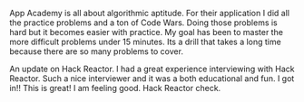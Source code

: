 App Academy is all about algorithmic aptitude. For their application I did all the practice problems and a ton of Code Wars. Doing those problems is hard but it becomes easier with practice. My goal has been to master the more difficult problems under 15 minutes. Its a drill that takes a long time because there are so many problems to cover.

An update on Hack Reactor. I had a great experience interviewing with Hack Reactor. Such a nice interviewer and it was a both educational and fun. I got in!! This is great! I am feeling good. Hack Reactor check.
